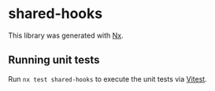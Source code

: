 # shared-hooks

This library was generated with [Nx](https://nx.dev).

## Running unit tests

Run `nx test shared-hooks` to execute the unit tests via [Vitest](https://vitest.dev/).
